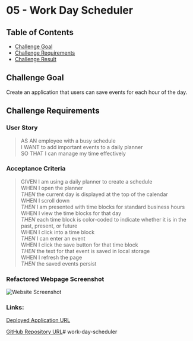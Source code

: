 # 05 - Work Day Scheduler

## Table of Contents
* [Challenge Goal](#challenge-goal)
* [Challenge Requirements](#challenge-requirements)
* [Challenge Result](#challenge-result)

## Challenge Goal
Create an application that users can save events for each hour of the day.

## Challenge Requirements

### User Story
>AS AN employee with a busy schedule <br>
>I WANT to add important events to a daily planner <br>
>SO THAT I can manage my time effectively <br>

### Acceptance Criteria
>GIVEN I am using a daily planner to create a schedule <br>
>WHEN I open the planner <br>
>*THEN* the current day is displayed at the top of the calendar <br>
>WHEN I scroll down <br>
>*THEN* I am presented with time blocks for standard business hours <br>
>WHEN I view the time blocks for that day <br>
>*THEN* each time block is color-coded to indicate whether it is in the past, present, or future <br>
>WHEN I click into a time block <br>
>*THEN* I can enter an event <br>
>WHEN I click the save button for that time block <br>
>*THEN* the text for that event is saved in local storage <br>
>WHEN I refresh the page <br>
>*THEN* the saved events persist <br>

### Refactored Webpage Screenshot
![Website Screenshot]("")

### Links:
[Deployed Application URL]("")

[GitHub Repository URL]("")# work-day-scheduler
